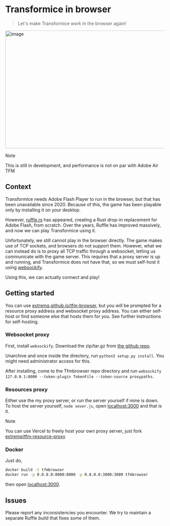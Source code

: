 # Transformice in browser
> Let's make Transformice work in the browser again!

<img width="532" height="371" alt="image" src="https://github.com/user-attachments/assets/2ad57509-a684-413a-9b79-9d1a56cd23a5" />

> [!NOTE]  
> This is still in development, and performance is not on par with Adobe Air TFM
## Context
Transformice needs Adobe Flash Player to run in the browser, but that has been unavailable since 2020. 
Because of this, the game has been playable only by installing it on your desktop.

However, [ruffle.rs](https://ruffle.rs/) has appeared, creating a Rust drop-in replacement for Adobe Flash, from scratch. 
Over the years, Ruffle has improved massively, and now we can play Transformice using it.

Unfortunately, we still cannot play in the browser directly. The game makes use of TCP sockets, and browsers do not support them. 
However, what we can instead do is to proxy all TCP traffic through a websocket, letting us communicate with the game server.
This requires that a proxy server is up and running, and Transformice does not have that, so we must self-host it using [websockify](https://github.com/novnc/websockify).

Using this, we can actually connect and play!

## Getting started
You can use [extremq.github.io/tfm-browser](https://extremq.github.io/tfm-browser), but you will be prompted for a resource proxy address and websocket proxy address. You can either self-host or find someone else that hosts them for you.
See further instructions for self-hosting.

### Websocket proxy
First, install `websockify`. Download the zip/tar.gz from [the github repo](https://github.com/novnc/websockify/releases).

Unarchive and once inside the directory, run `python3 setup.py install`. You might need administrator access for this.

After installing, come to the Tfmbrowser repo directory and run `websockify 127.0.0.1:8000 --token-plugin TokenFile --token-source proxypaths`.

### Resources proxy
Either use the my proxy server, or run the server yourself if mine is down. To host the server yourself, `node sever.js`, open [localhost:3000](http://locahost:3000) and that is it.

> [!NOTE]  
> You can use Vercel to freely host your own proxy server, just fork [extremq/tfm-resource-proxy](https://github.com/extremq/tfm-resource-proxy)

### Docker
Just do,
```bash
docker build -t tfmbrowser
docker run -p 0.0.0.0:8000:8000 -p 0.0.0.0:3000:3000 tfmbrowser
```
then open [localhost:3000](http://locahost:3000).

## Issues
Please report any inconsistencies you encounter. We try to maintain a separate Ruffle build that fixes some of them.
